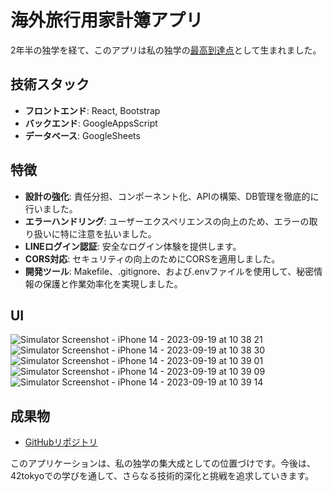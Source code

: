 # 海外旅行用家計簿アプリ

2年半の独学を経て、このアプリは私の独学の[最高到達点](https://www.youtube.com/watch?v=yu-0eh9jdZg)として生まれました。

## 技術スタック
- **フロントエンド**: React, Bootstrap
- **バックエンド**: GoogleAppsScript
- **データベース**: GoogleSheets

## 特徴
- **設計の強化**: 責任分担、コンポーネント化、APIの構築、DB管理を徹底的に行いました。
- **エラーハンドリング**: ユーザーエクスペリエンスの向上のため、エラーの取り扱いに特に注意を払いました。
- **LINEログイン認証**: 安全なログイン体験を提供します。
- **CORS対応**: セキュリティの向上のためにCORSを適用しました。
- **開発ツール**: Makefile、.gitignore、および.envファイルを使用して、秘密情報の保護と作業効率化を実現しました。

## UI
![Simulator Screenshot - iPhone 14 - 2023-09-19 at 10 38 21](https://github.com/sanji0219/kakebo/assets/81353953/8f224822-5b41-48cd-8f5e-5b6c85ea7a13)
![Simulator Screenshot - iPhone 14 - 2023-09-19 at 10 38 30](https://github.com/sanji0219/kakebo/assets/81353953/3e16ff71-22e2-4805-84c9-5b8f84212899)
![Simulator Screenshot - iPhone 14 - 2023-09-19 at 10 39 01](https://github.com/sanji0219/kakebo/assets/81353953/7cf30b96-01b1-47ac-99d6-564e4414eced)
![Simulator Screenshot - iPhone 14 - 2023-09-19 at 10 39 09](https://github.com/sanji0219/kakebo/assets/81353953/2fed4f69-aadd-404e-9f86-f167ac89db69)
![Simulator Screenshot - iPhone 14 - 2023-09-19 at 10 39 14](https://github.com/sanji0219/kakebo/assets/81353953/91aed486-7ad4-4a0a-b37b-8b4a07dae7d2)


## 成果物
- [GitHubリポジトリ](https://github.com/sanji0219/kakebo)

このアプリケーションは、私の独学の集大成としての位置づけです。今後は、42tokyoでの学びを通して、さらなる技術的深化と挑戦を追求していきます。

